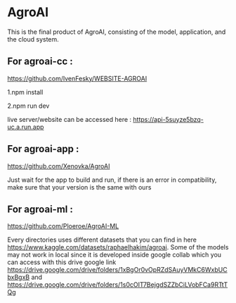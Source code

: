 ﻿# AgroAIThis is the final product of AgroAI, consisting of the model, application, and the cloud system.## For agroai-cc :https://github.com/IvenFesky/WEBSITE-AGROAI 1.npm install 2.npm run devlive server/website can be accessed here : https://api-5suyze5bzq-uc.a.run.app ## For agroai-app :https://github.com/Xenovka/AgroAIJust wait for the app to build and run, if there is an error in compatibility, make sure that your version is the same with ours## For agroai-ml :https://github.com/Ploeroe/AgroAI-MLEvery directories uses different datasets that you can find in here https://www.kaggle.com/datasets/raphaelhakim/agroai. Some of the models may not work in local since it is developed inside google collab which you can access with this drive google link https://drive.google.com/drive/folders/1xBgOr0vOpRZdSAuyVMkC6WxbUCbxBgxB and https://drive.google.com/drive/folders/1s0cOIT7BejgdSZZbCiLVobFCa9RTtTQg